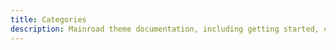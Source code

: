 ```yaml
---
title: Categories
description: Mainroad theme documentation, including getting started, customization guides, and FAQ.
---
```

